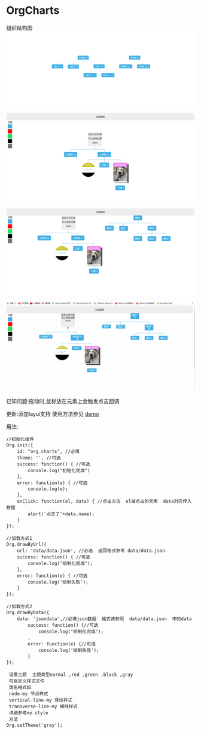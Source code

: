 # OrgCharts
组织结构图
![Image](https://github.com/conesat/OrgCharts/blob/master/github_image/rec.gif)

![Image](https://github.com/conesat/OrgCharts/blob/master/github_image/rec2.gif)

![Image](https://github.com/conesat/OrgCharts/blob/master/github_image/rec3.gif)

![Image](https://github.com/conesat/OrgCharts/blob/master/github_image/rec4.gif)

已知问题:拖动时,鼠标放在元素上会触发点击回调

更新:添加layui支持  使用方法参见 [demo](https://github.com/conesat/OrgCharts/tree/master/layui-orgCharts/layui_exts/orgCharts/demo)  

用法:

	//初始化组件  
	Org.init({
		id: "org_charts", //必填
		theme: '', //可选
		success: function() { //可选
			console.log("初始化完成")
		},
		error: function(e) { //可选
			console.log(e);
		},
		onClick: function(el, data) { //点击方法  el被点击的元素  data对应传入数据
			alert('点击了'+data.name);
		}
	});
	
	//加载方式1   
	Org.drawByUrl({
		url: 'data/data.json', //必选  返回格式参考 data/data.json
		success: function() { //可选
			console.log("绘制化完成");
		},
		error: function(e) { //可选
			console.log('绘制失败');
		}
	});
	
	//加载方式2 
	Org.drawByData({
		data: 'jsondata',//必填json数据  格式请参照  data/data.json  中的data
			success: function() {//可选
				console.log("绘制化完成");
			,
			error: function(e) {//可选
				console.log('绘制失败');
			}
	});
	
	 设置主题  主题类型normal ,red ,green ,black ,gray
	 可自定义样式文件
	 类名格式如 
	 node-my 节点样式
	 vertical-line-my 竖线样式
	 transverse-line-my 横线样式
	 详细参考my.style
	 方法
	Org.setTheme('gray');
